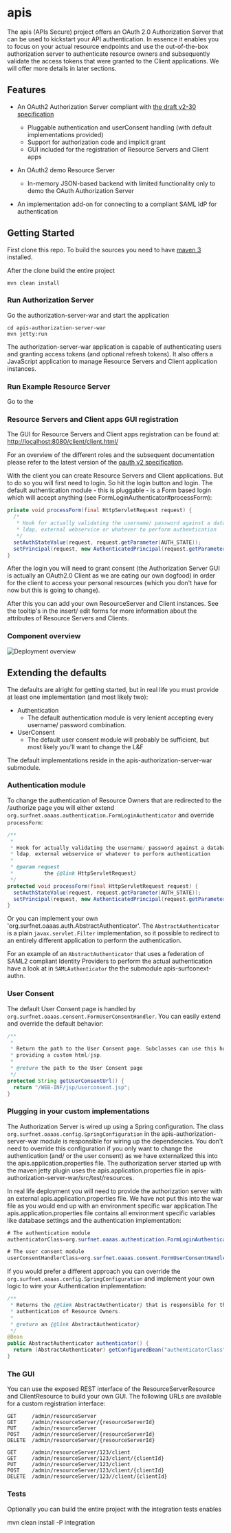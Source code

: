 apis 
======
The apis (APIs Secure) project offers an OAuth 2.0 Authorization Server that can be used to kickstart your API authentication. In essence it enables you to focus on your actual resource endpoints and use the out-of-the-box authorization server to authenticate resource owners and subsequently validate the access tokens that were granted to the Client applications. We will offer more details in later sections.

## Features

- An OAuth2 Authorization Server compliant with [the draft v2-30 specification](http://tools.ietf.org/html/draft-ietf-oauth-v2-30)
  * Pluggable authentication and userConsent handling (with default implementations provided)
  * Support for authorization code and implicit grant
  * GUI included for the registration of Resource Servers and Client apps

- An OAuth2 demo Resource Server
  * In-memory JSON-based backend with limited functionality only to demo the OAuth Authorization Server

- An implementation add-on for connecting to a compliant SAML IdP for authentication

## Getting Started

First clone this repo. To build the sources you need to have [maven 3](http://maven.apache.org/download.html) installed.

After the clone build the entire project

    mvn clean install

### Run Authorization Server

Go the authorization-server-war and start the application

    cd apis-authorization-server-war
    mvn jetty:run

The authorization-server-war application is capable of authenticating users and granting access tokens (and optional refresh tokens). It also offers a JavaScript application to manage Resource Servers and Client application instances. 

### Run Example Resource Server

Go to the  

### Resource Servers and Client apps GUI registration

The GUI for Resource Servers and Client apps registration can be found at:
[http://localhost:8080/client/client.html/](http://localhost:8080/client/client.html)

For an overview of the different roles and the subsequent documentation please refer to the latest version of the [oauth v2 specification](http://tools.ietf.org/html/draft-ietf-oauth-v2#section-1.1).

With the client you can create Resource Servers and Client applications. But to do so you will first need to login. So hit the login button and login. The default authentication module - this is pluggable - is a Form based login which will accept anything (see FormLoginAuthenticator#processForm):

```java
private void processForm(final HttpServletRequest request) {
  /*
   * Hook for actually validating the username/ password against a database,
   * ldap, external webservice or whatever to perform authentication
   */
  setAuthStateValue(request, request.getParameter(AUTH_STATE));
  setPrincipal(request, new AuthenticatedPrincipal(request.getParameter("username")));
}
```
After the login you will need to grant consent (the Authorization Server GUI is actually an OAuth2.0 Client as we are eating our own dogfood) in order for the client to access your personal resources (which you don't have for now but this is going to change).

After this you can add your own ResourceServer and Client instances. See the tooltip's in the insert/ edit forms for more information about the attributes of Resource Servers and Clients. 

### Component overview

![Deployment overview](https://raw.github.com/oharsta/apis/master/apis-images/apis_deployment_diagram.png)

## Extending the defaults

The defaults are alright for getting started, but in real life you must provide at least one implementation (and most likely two):

- Authentication
  * The default authentication module is very lenient accepting every username/ password combination. 
- UserConsent
  * The default user consent module will probably be sufficient, but most likely you'll want to change the L&F

The default implementations reside in the apis-authorization-server-war submodule. 

### Authentication module 

To change the authentication of Resource Owners that are redirected to the /authorize page you will either extend `org.surfnet.oaaas.authentication.FormLoginAuthenticator` and override `processForm`:

```java
/**
 * 
 * Hook for actually validating the username/ password against a database,
 * ldap, external webservice or whatever to perform authentication
 * 
 * @param request
 *          the {@link HttpServletRequest}
 */
protected void processForm(final HttpServletRequest request) {
  setAuthStateValue(request, request.getParameter(AUTH_STATE));
  setPrincipal(request, new AuthenticatedPrincipal(request.getParameter("username")));
}
```

Or you can implement your own 'org.surfnet.oaaas.auth.AbstractAuthenticator'. The `AbstractAuthenticator` is a plain `javax.servlet.Filter` implementation, so it possible to redirect to an entirely different application to perform the authentication. 

For an example of an `AbstractAuthenticator` that uses a federation of SAML2 compliant Identity Providers to perform the actual authentication have a look at in `SAMLAuthenticator` the the submodule apis-surfconext-authn.

### User Consent

The default User Consent page is handled by `org.surfnet.oaaas.consent.FormUserConsentHandler`. You can easily extend and override the default behavior:

```java
/**
 * 
 * Return the path to the User Consent page. Subclasses can use this hook by
 * providing a custom html/jsp.
 * 
 * @return the path to the User Consent page
 */
protected String getUserConsentUrl() {
  return "/WEB-INF/jsp/userconsent.jsp";
}
```

### Plugging in your custom implementations

The Authorization Server is wired up using a Spring configuration. The class `org.surfnet.oaaas.config.SpringConfiguration` in the apis-authorization-server-war module is responsible for wiring up the dependencies. You don't need to override this configuration if you only want to change the authentication (and/ or the user consent) as we have externalized this into the apis.application.properties file. The authorization server started up with the maven jetty plugin uses the apis.application.properties file in apis-authorization-server-war/src/test/resources. 

In real life deployment you will need to provide the authorization server with an external apis.application.properties file. We have not put this into the war file as you would end up with an environment specific war application.The apis.application.properties file contains all environment specific variables like database settings and the authentication implementation:

```java
# The authentication module
authenticatorClass=org.surfnet.oaaas.authentication.FormLoginAuthenticator

# The user consent module
userConsentHandlerClass=org.surfnet.oaaas.consent.FormUserConsentHandler
```
If you would prefer a different approach you can override the `org.surfnet.oaaas.config.SpringConfiguration` and implement your own logic to wire your Authentication implementation:

```java
/**
 * Returns the {@link AbstractAuthenticator} that is responsible for the
 * authentication of Resource Owners.
 * 
 * @return an {@link AbstractAuthenticator}
 */
@Bean
public AbstractAuthenticator authenticator() {
  return (AbstractAuthenticator) getConfiguredBean("authenticatorClass");
}
```

### The GUI

You can use the exposed REST interface of the ResourceServerResource and ClientResource to build your own GUI. The following URLs are available for a custom registration interface:

    GET     /admin/resourceServer
    GET     /admin/resourceServer/{resourceServerId}
    PUT     /admin/resourceServer
    POST    /admin/resourceServer/{resourceServerId}
    DELETE  /admin/resourceServer/{resourceServerId}

    GET     /admin/resourceServer/123/client
    GET     /admin/resourceServer/123/client/{clientId}
    PUT     /admin/resourceServer/123/client
    POST    /admin/resourceServer/123/client/{clientId}
    DELETE  /admin/resourceServer/123//client/{clientId}

### Tests

Optionally you can build the entire project with the integration tests enables

mvn clean install -P integration

